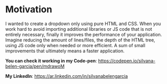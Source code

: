 # Motivation

I wanted to create a dropdown only using pure HTML and CSS. When you work hard to avoid importing additional libraries or JS code that is not entirely necessary, finally it improves the performance of your application. Imagine reducing the amount of lines/files, the depth of the HTML tree, using JS code only when needed or more efficient. A sum of small improvements that ultimately means a faster application.

**You can check it working in my Code-pen**: https://codepen.io/silvana-belen-garcia/pen/mdrawoM

**My LinkedIn**: https://ar.linkedin.com/in/silvanabelengarcia
